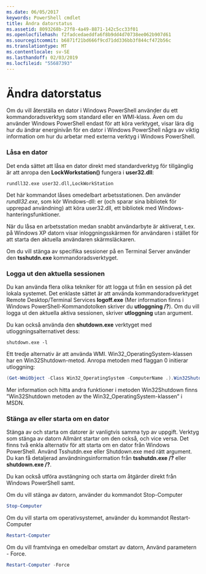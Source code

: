 ```yaml
---
ms.date: 06/05/2017
keywords: PowerShell cmdlet
title: Ändra datorstatus
ms.assetid: 8093268b-27f8-4a49-8871-142c5cc33f01
ms.openlocfilehash: f2fadcedaeddfa6f8b9dd4d70738ee062b907d61
ms.sourcegitcommit: b6871f21bd666f9cd71dd336bb3f844cf472b56c
ms.translationtype: MT
ms.contentlocale: sv-SE
ms.lasthandoff: 02/03/2019
ms.locfileid: "55687393"
---
```

# <a name="changing-computer-state"></a>Ändra datorstatus

Om du vill återställa en dator i Windows PowerShell använder du ett kommandoradsverktyg som standard eller en WMI-klass. Även om du använder Windows PowerShell endast för att köra verktyget, visar lära dig hur du ändrar energinivån för en dator i Windows PowerShell några av viktig information om hur du arbetar med externa verktyg i Windows PowerShell.

### <a name="locking-a-computer"></a>Låsa en dator

Det enda sättet att låsa en dator direkt med standardverktyg för tillgänglig är att anropa den **LockWorkstation()** fungera i **user32.dll**:

```
rundll32.exe user32.dll,LockWorkStation
```

Det här kommandot låses omedelbart arbetsstationen. Den använder *rundll32.exe*, som kör Windows-dll: er (och sparar sina bibliotek för upprepad användning) att köra user32.dll, ett bibliotek med Windows-hanteringsfunktioner.

När du låsa en arbetsstation medan snabbt användarbyte är aktiverat, t.ex. på Windows XP datorn visar inloggningsskärmen för användaren i stället för att starta den aktuella användaren skärmsläckaren.

Om du vill stänga av specifika sessioner på en Terminal Server använder den **tsshutdn.exe** kommandoradsverktyget.

### <a name="logging-off-the-current-session"></a>Logga ut den aktuella sessionen

Du kan använda flera olika tekniker för att logga ut från en session på det lokala systemet. Det enklaste sättet är att använda kommandoradsverktyget Remote Desktop/Terminal Services **logoff.exe** (Mer information finns i Windows PowerShell-Kommandotolken skriver du **utloggning /?**). Om du vill logga ut den aktuella aktiva sessionen, skriver **utloggning** utan argument.

Du kan också använda den **shutdown.exe** verktyget med utloggningsalternativet dess:

```
shutdown.exe -l
```

Ett tredje alternativ är att använda WMI. Win32_OperatingSystem-klassen har en Win32Shutdown-metod. Anropa metoden med flaggan 0 initierar utloggning:

```powershell
(Get-WmiObject -Class Win32_OperatingSystem -ComputerName .).Win32Shutdown(0)
```

Mer information och hitta andra funktioner i metoden Win32Shutdown finns ”Win32Shutdown metoden av the Win32_OperatingSystem-klassen” i MSDN.

### <a name="shutting-down-or-restarting-a-computer"></a>Stänga av eller starta om en dator

Stänga av och starta om datorer är vanligtvis samma typ av uppgift. Verktyg som stänga av datorn Allmänt startar om den också, och vice versa. Det finns två enkla alternativ för att starta om en dator från Windows PowerShell. Använd Tsshutdn.exe eller Shutdown.exe med rätt argument. Du kan få detaljerad användningsinformation från **tsshutdn.exe /?** eller **shutdown.exe /?**.

Du kan också utföra avstängning och starta om åtgärder direkt från Windows PowerShell samt.

Om du vill stänga av datorn, använder du kommandot Stop-Computer

```powershell
Stop-Computer
```

Om du vill starta om operativsystemet, använder du kommandot Restart-Computer

```powershell
Restart-Computer
```

Om du vill framtvinga en omedelbar omstart av datorn, Använd parametern - Force.

```powershell
Restart-Computer -Force
```
